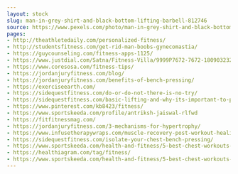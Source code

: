 ```yaml
---
layout: stock
slug: man-in-grey-shirt-and-black-bottom-lifting-barbell-812746
source: https://www.pexels.com/photo/man-in-grey-shirt-and-black-bottom-lifting-barbell-812746/
pages:
- http://theathletedaily.com/personalized-fitness/
- http://studentsfitness.com/get-rid-man-boobs-gynecomastia/
- https://guycounseling.com/fitness-apps-1125/
- https://www.justdial.com/Satna/Fitness-Villa/9999P7672-7672-180903232531-E9X9_BZDET
- https://www.coresosa.com/fitness-tips/
- https://jordanjuryfitness.com/blog/
- https://jordanjuryfitness.com/benefits-of-bench-pressing/
- https://exerciseearth.com/
- https://sidequestfitness.com/do-or-do-not-there-is-no-try/
- https://sidequestfitness.com/basic-lifting-and-why-its-important-to-practice-everyday/
- https://www.pinterest.com/kb8423/fitness/
- https://www.sportskeeda.com/profile/antriksh-jaiswal-rlfwd
- https://fitfitnessmag.com/
- https://jordanjuryfitness.com/3-mechanisms-for-hypertrophy/
- https://www.infusetherapywraps.com/muscle-recovery-post-workout-healing-lactic-acid-fitness-natural-recovery
- https://sidequestfitness.com/isolate-your-chest-bench-pressing/
- https://www.sportskeeda.com/health-and-fitness/5-best-chest-workouts-to-get-chiselled-chest
- https://healthiagram.com/tag/fitness/
- https://www.sportskeeda.com/health-and-fitness/5-best-chest-workouts-to-get-chiselled-chest/2
---
```

